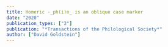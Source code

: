 ```yaml
---
title: Homeric -_ph(i)n_ is an oblique case marker
date: "2020"
publication_types: ["2"]
publication: "*Transactions of the Philological Society*"
author: ["David Goldstein"]
---
```

